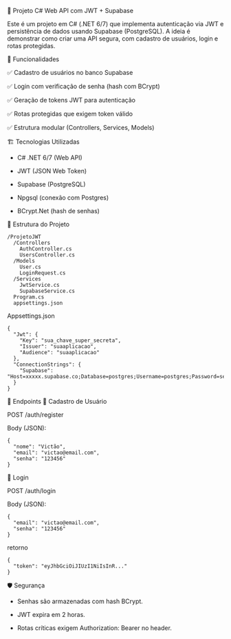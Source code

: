 🔐 Projeto C# Web API com JWT + Supabase

Este é um projeto em C# (.NET 6/7) que implementa autenticação via JWT e persistência de dados usando Supabase (PostgreSQL).
A ideia é demonstrar como criar uma API segura, com cadastro de usuários, login e rotas protegidas.

🚀 Funcionalidades

✅ Cadastro de usuários no banco Supabase

✅ Login com verificação de senha (hash com BCrypt)

✅ Geração de tokens JWT para autenticação

✅ Rotas protegidas que exigem token válido

✅ Estrutura modular (Controllers, Services, Models)

🏗️ Tecnologias Utilizadas

- C# .NET 6/7 (Web API)

- JWT (JSON Web Token)

- Supabase (PostgreSQL)

- Npgsql (conexão com Postgres)

- BCrypt.Net (hash de senhas)

📂 Estrutura do Projeto
```
/ProjetoJWT
  /Controllers
    AuthController.cs
    UsersController.cs
  /Models
    User.cs
    LoginRequest.cs
  /Services
    JwtService.cs
    SupabaseService.cs
  Program.cs
  appsettings.json
```

Appsettings.json

```
{
  "Jwt": {
    "Key": "sua_chave_super_secreta",
    "Issuer": "suaaplicacao",
    "Audience": "suaaplicacao"
  },
  "ConnectionStrings": {
    "Supabase": "Host=xxxxx.supabase.co;Database=postgres;Username=postgres;Password=senha"
  }
}
```

📌 Endpoints
🔹 Cadastro de Usuário

POST /auth/register

Body (JSON):

```
{
  "nome": "Victão",
  "email": "victao@email.com",
  "senha": "123456"
}
```

🔹 Login

POST /auth/login

Body (JSON):
```
{
  "email": "victao@email.com",
  "senha": "123456"
}
```

retorno

```
{
  "token": "eyJhbGciOiJIUzI1NiIsInR..."
}
```

🛡️ Segurança

- Senhas são armazenadas com hash BCrypt.

- JWT expira em 2 horas.

- Rotas críticas exigem Authorization: Bearer <token> no header.
